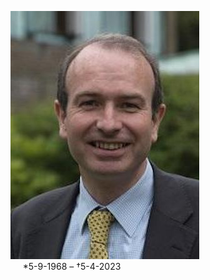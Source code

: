 

![james aitken](../photos/james_k._aitken.jpg)   
&nbsp;&nbsp;&nbsp;&nbsp;&nbsp;\*5-9-1968 – †5-4-2023



 
